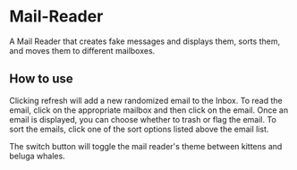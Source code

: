 # Mail-Reader
A Mail Reader that creates fake messages and displays them, sorts them, and moves them to different mailboxes.

How to use
----------

Clicking refresh will add a new randomized email to the Inbox.
To read the email, click on the appropriate mailbox and then click on the email.
Once an email is displayed, you can choose whether to trash or flag the email.
To sort the emails, click one of the sort options listed above the email list.

The switch button will toggle the mail reader's theme between kittens and beluga whales.